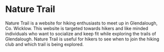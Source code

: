 # Nature Trail
Nature Trail is a website for hiking enthusiasts to meet up in Glendalough, Co. Wicklow. This website is targeted towards hikers and like minded individuals who want to socialize and keep fit while exploring the trails of Glendalough. Nature Trail is useful for hikers to see when to join the hiking club and which trail is being explored.


